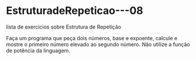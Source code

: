 # EstruturadeRepeticao---08
 lista de exercicios sobre Estrutura de Repetição

Faça um programa que peça dois números, base e expoente, calcule e mostre o primeiro número elevado ao segundo número. Não utilize a função de potência da linguagem.